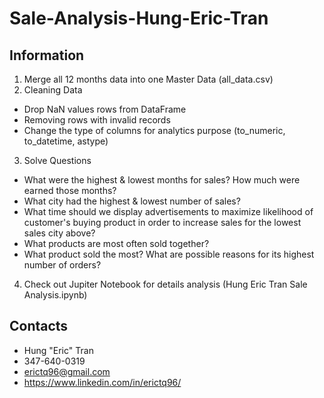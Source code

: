 # Sale-Analysis-Hung-Eric-Tran
## Information
1. Merge all 12 months data into one Master Data (all_data.csv)
2. Cleaning Data
- Drop NaN values rows from DataFrame
- Removing rows with invalid records
- Change the type of columns for analytics purpose (to_numeric, to_datetime, astype)
3. Solve Questions
- What were the highest & lowest months for sales? How much were earned those months?
- What city had the highest & lowest number of sales?
- What time should we display advertisements to maximize likelihood of customer's buying product in order to increase sales for the lowest sales city above?
- What products are most often sold together?
- What product sold the most? What are possible reasons for its highest number of orders?
4. Check out Jupiter Notebook for details analysis (Hung Eric Tran Sale Analysis.ipynb)
## Contacts
- Hung "Eric" Tran
- 347-640-0319
- erictq96@gmail.com
- https://www.linkedin.com/in/erictq96/
